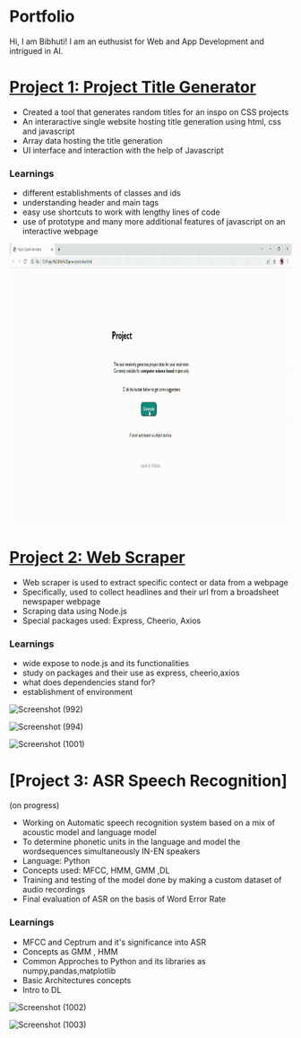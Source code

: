 # Portfolio

Hi, I am Bibhuti!
I am an euthusist for Web and App Development and intrigued in AI.

# [Project 1: Project Title Generator](https://github.com/bibhutirajbhandari/Project-Title-Generator) 
* Created a tool that generates random titles for an inspo on CSS projects
* An interaractive single website hosting title generation using html, css and javascript 
* Array data hosting the title generation
* UI interface and interaction with the help of Javascript 

### Learnings
* different establishments of classes and ids 
* understanding header and main tags 
* easy use shortcuts to work with lengthy lines of code
* use of prototype and many more additional features of javascript on an interactive webpage

<img src="https://github.com/bibhutirajbhandari/Bibhuti_Portfolio/blob/main/GIF-Project%20Title%20Generator/GIF-Project%20Quote%20Generator%20.gif" width="800" height="500" />


# [Project 2: Web Scraper](https://github.com/bibhutirajbhandari/Bibhuti_Portfolio/tree/main/Web-%20Scraper) 
* Web scraper is used to extract specific contect or data from a webpage 
* Specifically, used to collect headlines and their url from a broadsheet newspaper webpage
* Scraping data using Node.js 
* Special packages used: Express, Cheerio, Axios

### Learnings
* wide expose to node.js and its functionalities
* study on packages and their use as express, cheerio,axios
* what does dependencies stand for?
* establishment of environment 

![Screenshot (992)](https://user-images.githubusercontent.com/66860263/156218136-5f59177b-8029-46a6-99ad-fe23d77e8ebc.png) 

![Screenshot (994)](https://user-images.githubusercontent.com/66860263/156218416-45b1ef86-5630-468c-b7be-f7251033d3db.png)

![Screenshot (1001)](https://user-images.githubusercontent.com/66860263/156218496-a1cd34d8-3130-4627-94fc-6ece02a6edd6.png)

# [Project 3: ASR Speech Recognition]
(on progress)

* Working on Automatic speech recognition system based on a mix of acoustic model and language model 
* To determine phonetic units in the language and model the wordsequences simultaneously IN-EN speakers
* Language: Python 
* Concepts used: MFCC, HMM, GMM ,DL
* Training and testing of the model done by making a custom dataset of audio recordings 
* Final evaluation of ASR on the basis of Word Error Rate

### Learnings
* MFCC and Ceptrum and it's significance into ASR 
* Concepts as GMM , HMM
* Common Approches to Python and its libraries as numpy,pandas,matplotlib
* Basic Architectures concepts 
* Intro to DL

![Screenshot (1002)](https://user-images.githubusercontent.com/66860263/156221105-3ae1445e-7280-470a-a9da-e15c4823955e.png)

![Screenshot (1003)](https://user-images.githubusercontent.com/66860263/156221377-f9cfc4c8-da85-4935-ac33-e59a9f27d87f.png)


